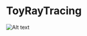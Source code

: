 # ToyRayTracing

![Alt text](https://github.com/wnkai/ToyRayTracing/blob/master/ToyRayTracing/out/out.jpg "result")
